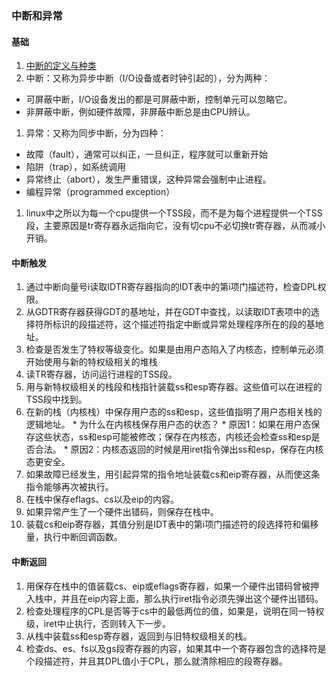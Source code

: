 ### 中断和异常

#### 基础
1. [中断的定义与种类](https://lrita.github.io/2019/03/05/linux-interrupt-and-trap)
1. 中断：又称为异步中断（I/O设备或者时钟引起的），分为两种：
  * 可屏蔽中断，I/O设备发出的都是可屏蔽中断，控制单元可以忽略它。
  * 非屏蔽中断，例如硬件故障，非屏蔽中断总是由CPU辨认。
1. 异常：又称为同步中断，分为四种：
  * 故障（fault），通常可以纠正，一旦纠正，程序就可以重新开始
  * 陷阱（trap），如系统调用
  * 异常终止（abort），发生严重错误，这种异常会强制中止进程。
  * 编程异常（programmed exception）
1. linux中之所以为每一个cpu提供一个TSS段，而不是为每个进程提供一个TSS段，主要原因是tr寄存器永远指向它，没有切cpu不必切换tr寄存器，从而减小开销。

#### 中断触发
1. 通过中断向量号i读取IDTR寄存器指向的IDT表中的第i项门描述符，检查DPL权限。
1. 从GDTR寄存器获得GDT的基地址，并在GDT中查找，以读取IDT表项中的选择符所标识的段描述符，这个描述符指定中断或异常处理程序所在的段的基地址。
1. 检查是否发生了特权等级变化。如果是由用户态陷入了内核态，控制单元必须开始使用与新的特权级相关的堆栈 
  1. 读TR寄存器，访问运行进程的TSS段。
  2. 用与新特权级相关的栈段和栈指针装载ss和esp寄存器。这些值可以在进程的TSS段中找到。 
  3. 在新的栈（内核栈）中保存用户态的ss和esp，这些值指明了用户态相关栈的逻辑地址。
    * 为什么在内核栈保存用户态的状态？
    * 原因1：如果在用户态保存这些状态，ss和esp可能被修改；保存在内核态，内核还会检查ss和esp是否合法。
    * 原因2：内核态返回的时候是用iret指令弹出ss和esp，保存在内核态更安全。
1. 如果故障已经发生，用引起异常的指令地址装载cs和eip寄存器，从而使这条指令能够再次被执行。
1. 在栈中保存eflags、cs以及eip的内容。
1. 如果异常产生了一个硬件出错码，则保存在栈中。
1. 装载cs和eip寄存器，其值分别是IDT表中的第i项门描述符的段选择符和偏移量，执行中断回调函数。

#### 中断返回
1. 用保存在栈中的值装载cs、eip或eflags寄存器，如果一个硬件出错码曾被押入栈中，并且在eip内容上面，那么执行iret指令必须先弹出这个硬件出错码。
1. 检查处理程序的CPL是否等于cs中的最低两位的值，如果是，说明在同一特权级，iret中止执行，否则转入下一步。
1. 从栈中装载ss和esp寄存器，返回到与旧特权级相关的栈。
1. 检查ds、es、fs以及gs段寄存器的内容，如果其中一个寄存器包含的选择符是个段描述符，并且其DPL值小于CPL，那么就清除相应的段寄存器。
